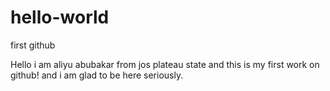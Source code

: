 # hello-world
first github

Hello i am aliyu abubakar from jos plateau state and this is my first work on github! and i am glad to be here seriously.
